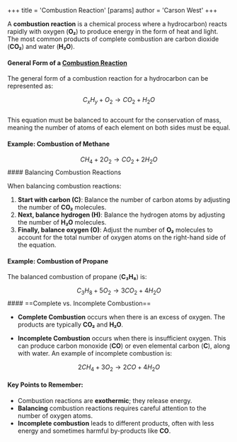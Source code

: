 +++
 title = 'Combustion Reaction'
[params]
	author = 'Carson West'
+++

A **combustion reaction** is a chemical process where  a hydrocarbon) reacts rapidly with oxygen (**O₂**) to produce energy in the form of heat and light. The most common products of complete combustion are carbon dioxide (**CO₂**) and water (**H₂O**). 

#### General Form of a [Combustion Reaction](./../combustion-reaction/) 
The general form of a combustion reaction for a hydrocarbon can be represented as:

 $$  C_xH_y + O_2 \rightarrow CO_2 + H_2O
 $$  
This equation must be balanced to account for the conservation of mass, meaning the number of atoms of each element on both sides must be equal.

#### Example: Combustion of Methane

 $$  CH_4 + 2O_2 \rightarrow CO_2 + 2H_2O
 $$  #### Balancing Combustion Reactions

When balancing combustion reactions:
1. **Start with carbon (C)**: Balance the number of carbon atoms by adjusting the number of **CO₂** molecules.
2. **Next, balance hydrogen (H)**: Balance the hydrogen atoms by adjusting the number of **H₂O** molecules.
3. **Finally, balance oxygen (O)**: Adjust the number of **O₂** molecules to account for the total number of oxygen atoms on the right-hand side of the equation.

#### Example: Combustion of Propane

The balanced combustion of propane (**C₃H₈**) is:

 $$  C_3H_8 + 5O_2 \rightarrow 3CO_2 + 4H_2O
 $$  #### ==Complete vs. Incomplete Combustion==

- **Complete Combustion** occurs when there is an excess of oxygen. The products are typically **CO₂** and **H₂O**.
  
- **Incomplete Combustion** occurs when there is insufficient oxygen. This can produce carbon monoxide (**CO**) or even elemental carbon (**C**), along with water. An example of incomplete combustion is:

 $$  2CH_4 + 3O_2 \rightarrow 2CO + 4H_2O
 $$  
#### Key Points to Remember:
- Combustion reactions are **exothermic**; they release energy.
- **Balancing** combustion reactions requires careful attention to the number of oxygen atoms.
- **Incomplete combustion** leads to different products, often with less energy and sometimes harmful by-products like **CO**.
